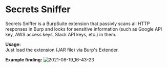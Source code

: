 # **Secrets Sniffer**

Secrets Sniffer is a BurpSuite extension that passivly scans all HTTP responses in Burp and looks for sensitive information (such as Google API key, AWS access keys, Slack API keys, etc.) in them.

**Usage:**  
Just load the extension (JAR file) via Burp's Extender.

**Example finding:** 
![2021-08-19_16-43-23](https://user-images.githubusercontent.com/20052885/130079537-c0072767-87a7-4d39-ad8a-d04a6974a6eb.png)

